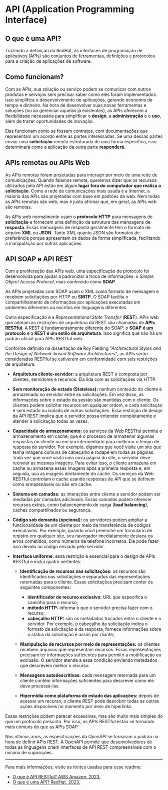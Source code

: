 # API (Application Programming Interface)

## O que é uma API?

Trazendo a definição da RedHat, as interfaces de programação de 
aplicativos (APIs) são conjuntos de ferramentas, definições e protocolos 
para a criação de aplicações de software.

## Como funcionam?

Com as APIs, sua solução ou serviço podem se comunicar com outros 
produtos e serviços sem precisar saber como eles foram implementados. 
Isso simplifica o desenvolvimento de aplicações, gerando economia de 
tempo e dinheiro. Na hora de desenvolver suas novas ferramentas e 
soluções (ou ao gerenciar aquelas já existentes), as APIs oferecem a 
flexibilidade necessária para simplificar o **design**, a **administração** 
e o **uso**, além de trazer oportunidades de inovação.

Elas funcionam como se fossem contratos, com documentações que 
representam um acordo entre as partes interessadas. Se uma dessas partes 
enviar uma **solicitação** remota estruturada de uma forma específica, isso 
determinará como a aplicação da outra parte **responderá**.

## APIs remotas ou APIs Web

As APIs remotas foram projetadas para interagir por meio de uma rede de 
comunicações. Quando falamos remota, queremos dizer que os recursos 
utilizados pela API estão em algum **lugar fora do computador que realiza** 
**a solicitação**. Como a rede de comunicações mais usada é a Internet, 
a maioria das APIs são projetadas com base em padrões da web. Nem todas 
as APIs remotas são web, mas é justo afirmar que, em geral, as APIs web 
são remotas.

As APIs web normalmente usam o **protocolo HTTP** para mensagens de 
**solicitação** e fornecem uma definição da estrutura das mensagens de 
**resposta**. Essas mensagens de resposta geralmente têm o formato de 
arquivo **XML** ou **JSON**. Tanto XML quanto JSON são formatos de 
preferência porque apresentam os dados de forma simplificada, facilitando 
a manipulação por outras aplicações.

## API SOAP e API REST

Com a proliferação das APIs web, uma especificação de protocolo foi 
desenvolvida para ajudar a padronizar a troca de informações: o 
*Simple Object Access Protocol*, mais conhecido como **SOAP**. 

As APIs projetadas com SOAP usam o XML como formato de mensagem e recebem 
solicitações por HTTP ou **SMTP**. O SOAP facilita o compartilhamento 
de informações por aplicações executadas em ambientes diferentes ou 
escritos em linguagens diferentes.

Outra especificação é a *Representational State Transfer* (**REST**). 
APIs web que adotam as restrições de arquitetura da REST são chamadas de 
**APIs RESTful**. A REST é fundamentalmente diferente do SOAP: o **SOAP** 
**é um protocolo** e a **REST é um estilo de arquitetura**. Isso 
significa que não há um padrão oficial para APIs RESTful web. 

Conforme definido na dissertação de Roy Fielding 
*"Architectural Styles and the Design of Network-based Software Architectures"*, 
as APIs serão consideradas RESTful se estiverem em conformidade com 
seis restrições de arquitetura:

- **Arquitetura cliente-servidor:** a arquitetura REST é composta por 
clientes, servidores e recursos. Ela lida com as solicitações via HTTP.

- **Sem monitoração de estado (Stateless):** nenhum conteúdo do cliente 
é armazenado no servidor entre as solicitações. Em vez disso, as informações 
sobre o estado da sessão são mantidas com o cliente. Os clientes podem 
solicitar recursos em qualquer ordem, e cada solicitação é sem estado ou 
isolada de outras solicitações. Essa restrição de design da API REST 
implica que o servidor possa entender completamente e atender à solicitação 
todas as vezes. 

- **Capacidade de armazenamento:**  os serviços da Web RESTful permite 
o armazenamento em cache, que é o processo de armazenar algumas respostas 
no cliente ou em um intermediário para melhorar o tempo de resposta do 
servidor. Por exemplo, digamos que você visite um site que tenha imagens 
comuns de cabeçalho e rodapé em todas as páginas. Toda vez que você 
visita uma nova página do site, o servidor deve reenviar as mesmas 
imagens. Para evitar isso, o cliente armazena em cache ou armazena 
essas imagens após a primeira resposta e, em seguida, usa as imagens 
diretamente do cache. Os serviços da Web RESTful controlam o cache 
usando respostas de API que se definem como armazenáveis ou não em 
cache.

- **Sistema em camadas:** as interações entre cliente e servidor podem 
ser mediadas por camadas adicionais. Essas camadas podem oferecer recursos 
extras, como balanceamento de carga (**load balancing**), caches 
compartilhados ou segurança.

- **Código sob demanda (opcional):** os servidores podem ampliar a 
funcionalidade de um cliente por meio da transferência de códigos 
executáveis. Por exemplo, quando você preenche um formulário de registro 
em qualquer site, seu navegador imediatamente destaca os erros cometidos, 
como números de telefone incorretos. Ele pode fazer isso devido ao código 
enviado pelo servidor.

- **Interface uniforme:** essa restrição é essencial para o design de 
APIs RESTful e inclui quatro vertentes:

  - **Identificação de recursos nas solicitações:** os recursos são 
  identificados nas solicitações e separados das representações retornadas 
  para o cliente. Essas solicitações precisam conter os seguintes
  componentes: 
    - **identificador de recurso exclusivo:** URL que especifica o caminho 
    para o recurso;
    - **método HTTP:** informa o que o servidor precisa fazer com o recurso;
    - **cabeçalho HTTP:** são os metadados trocados entre o cliente e o 
    servidor. Por exemplo, o cabeçalho da solicitação indica o formato 
    da solicitação e da resposta, fornece informações sobre o status da 
    solicitação e assim por diante;

  - **Manipulação de recursos por meio de representações:** os clientes 
  recebem arquivos que representam recursos. Essas representações precisam 
  ter informações suficientes para permitir a modificação ou exclusão.
  O servidor atende a essa condição enviando metadados que descrevem 
  melhor o recurso.

  - **Mensagens autodescritivas:** cada mensagem retornada para um cliente 
  contém informações suficientes para descrever como ele deve processá-las.

  - **Hipermídia como plataforma do estado das aplicações:** depois de 
  acessar um recurso, o cliente REST pode descobrir todas as outras ações 
  disponíveis no momento por meio de hiperlinks.

Essas restrições podem parecer excessivas, mas são muito mais simples 
do que um protocolo prescrito. Por isso, as APIs RESTful estão se tornando 
mais comuns do que as APIs SOAP.

Nos últimos anos, as especificações da *OpenAPI* se tornaram o padrão na 
hora de definir APIs REST. A OpenAPI permite que desenvolvedores de todas 
as linguagens criem interfaces de API REST compreensíveis com o mínimo de 
suposições.

<hr>

Para mais informações, visite as fontes usadas para esse readme:

- [O que é API RESTful? AWS Amazon, 2023.](https://aws.amazon.com/pt/what-is/restful-api/)
- [O que é uma API? RedHat, 2023.](https://www.redhat.com/en/topics/api/what-are-application-programming-interfaces)